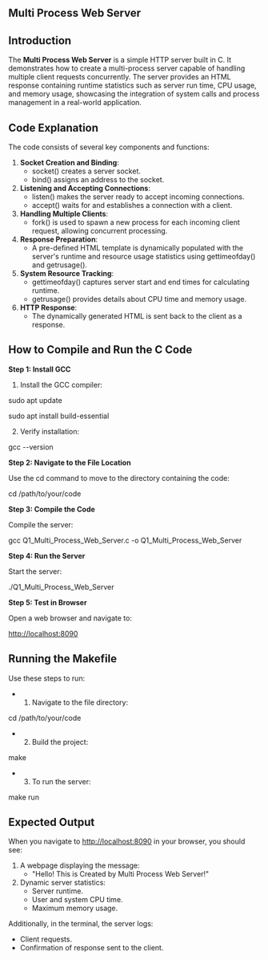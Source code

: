 ## **Multi Process Web Server**

## Introduction

The **Multi Process Web Server** is a simple HTTP server built in C. It demonstrates how to create a multi-process server capable of handling multiple client requests concurrently. The server provides an HTML response containing runtime statistics such as server run time, CPU usage, and memory usage, showcasing the integration of system calls and process management in a real-world application.

## Code Explanation

The code consists of several key components and functions:

1. **Socket Creation and Binding**:
    - socket() creates a server socket.
    - bind() assigns an address to the socket.
2. **Listening and Accepting Connections**:
    - listen() makes the server ready to accept incoming connections.
    - accept() waits for and establishes a connection with a client.
3. **Handling Multiple Clients**:
    - fork() is used to spawn a new process for each incoming client request, allowing concurrent processing.
4. **Response Preparation**:
    - A pre-defined HTML template is dynamically populated with the server's runtime and resource usage statistics using gettimeofday() and getrusage().
5. **System Resource Tracking**:
    - gettimeofday() captures server start and end times for calculating runtime.
    - getrusage() provides details about CPU time and memory usage.
6. **HTTP Response**:
    - The dynamically generated HTML is sent back to the client as a response.

## How to Compile and Run the C Code

**Step 1: Install GCC**

1. Install the GCC compiler:

sudo apt update

sudo apt install build-essential

2. Verify installation:

gcc --version

**Step 2: Navigate to the File Location**

 Use the cd command to move to the directory containing the code:

cd /path/to/your/code

**Step 3: Compile the Code**

 Compile the server:

gcc Q1_Multi_Process_Web_Server.c -o Q1_Multi_Process_Web_Server

**Step 4: Run the Server**

 Start the server:

./Q1_Multi_Process_Web_Server

**Step 5: Test in Browser**

 Open a web browser and navigate to:

<http://localhost:8090>

## Running the Makefile

Use these steps to run:

- 1. Navigate to the file directory:

cd /path/to/your/code

- 2. Build the project:

make

- 3. To run the server:

make run

## Expected Output

When you navigate to <http://localhost:8090> in your browser, you should see:

1. A webpage displaying the message:
    - "Hello! This is Created by Multi Process Web Server!"
2. Dynamic server statistics:
    - Server runtime.
    - User and system CPU time.
    - Maximum memory usage.

Additionally, in the terminal, the server logs:

- Client requests.
- Confirmation of response sent to the client.